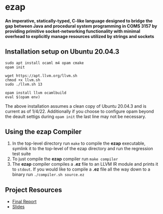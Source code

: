 # ezap 

####  An imperative, statically-typed, C-like language designed to bridge the gap between Java and procedural system programming in COMS 3157 by providing primitive socket-networking functionality with minimal overhead to explicitly manage resources utilized by strings and sockets

## Installation setup on Ubuntu 20.04.3


```
sudo apt install ocaml m4 opam cmake
opam init 

wget https://apt.llvm.org/llvm.sh
chmod +x llvm.sh
sudo ./llvm.sh 13

opam install llvm ocamlbuild
eval $(opam env)
```
The above installation assumes a clean copy of Ubuntu 20.04.3 and is current as of 1/4/22. Additionally if you choose to configure opam beyond the deault settigs during ```opam init``` the last line may not be necessary. 

## Using the ezap Compiler

1. In the top-level directory run ```make``` to compile the **ezap** executable, symlink it to the top-level of the ezap directory and run the regression test suite
2. To just compile the **ezap** compiler run ```make compiler```
3. The **ezap** compiler compiles a **.ez** file to an LLVM IR module and prints it to ```stdout```. If you would like to compile a **.ez** file all the way down to a binary run ```./compiler.sh source.ez```

## Project Resources

* [Final Report](http://www.columbia.edu/~dbl2127/plt/dbl2127_ezap_report.pdf)
* [Slides](http://www.columbia.edu/~dbl2127/plt/PLT_FINAL_Presentation.pdf)
